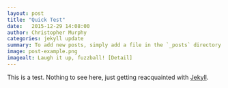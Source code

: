 ```yaml
---
layout: post
title: "Quick Test"
date:   2015-12-29 14:08:00
author: Christopher Murphy
categories: jekyll update
summary: To add new posts, simply add a file in the `_posts` directory that follows the convention `YYYY-MM-DD-name-of-post.ext` and includes the necessary front matter. Take a look at the source for this post to get an idea about how it works.
image: post-example.png
imagealt: Laugh it up, fuzzball! [Detail]
---
```


This is a test. Nothing to see here, just getting reacquainted with [Jekyll][jekyll].


[jekyll]:      http://jekyllrb.com